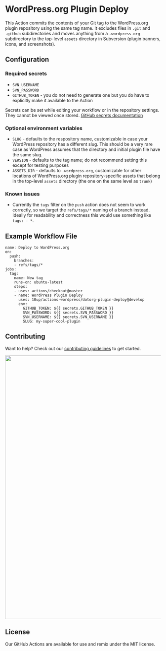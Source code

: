 # WordPress.org Plugin Deploy

This Action commits the contents of your Git tag to the WordPress.org plugin repository using the same tag name. It excludes files in `.git` and `.github` subdirectories and moves anything from a `.wordpress-org` subdirectory to the top-level `assets` directory in Subversion (plugin banners, icons, and screenshots).

## Configuration

### Required secrets
* `SVN_USERNAME`
* `SVN_PASSWORD`
* `GITHUB_TOKEN` - you do not need to generate one but you do have to explicitly make it available to the Action

Secrets can be set while editing your workflow or in the repository settings. They cannot be viewed once stored. [GitHub secrets documentation](https://developer.github.com/actions/creating-workflows/storing-secrets/)

### Optional environment variables
* `SLUG` - defaults to the respository name, customizable in case your WordPress repository has a different slug. This should be a very rare case as WordPress assumes that the directory and initial plugin file have the same slug.
* `VERSION` - defaults to the tag name; do not recommend setting this except for testing purposes
* `ASSETS_DIR` - defaults to `.wordpress-org`, customizable for other locations of WordPress.org plugin repository-specific assets that belong in the top-level `assets` directory (the one on the same level as `trunk`)

### Known issues
* Currently the `tags` filter on the `push` action does not seem to work correctly, so we target the `refs/tags/*` naming of a branch instead. Ideally for readability and correctness this would use something like `tags: - *`.

## Example Workflow File
```
name: Deploy to WordPress.org
on:
  push:
    branches:
    - refs/tags/*
jobs:
  tag:
    name: New tag
    runs-on: ubuntu-latest
    steps:
    - uses: actions/checkout@master
    - name: WordPress Plugin Deploy
      uses: 10up/actions-wordpress/dotorg-plugin-deploy@develop
      env:
        GITHUB_TOKEN: ${{ secrets.GITHUB_TOKEN }}
        SVN_PASSWORD: ${{ secrets.SVN_PASSWORD }}
        SVN_USERNAME: ${{ secrets.SVN_USERNAME }}
        SLUG: my-super-cool-plugin
```

## Contributing
Want to help? Check out our [contributing guidelines](../CONTRIBUTING.md) to get started.

<p align="center">
<a href="http://10up.com/contact/"><img src="https://10updotcom-wpengine.s3.amazonaws.com/uploads/2016/10/10up-Github-Banner.png" width="850"></a>
</p>

## License

Our GitHub Actions are available for use and remix under the MIT license.

